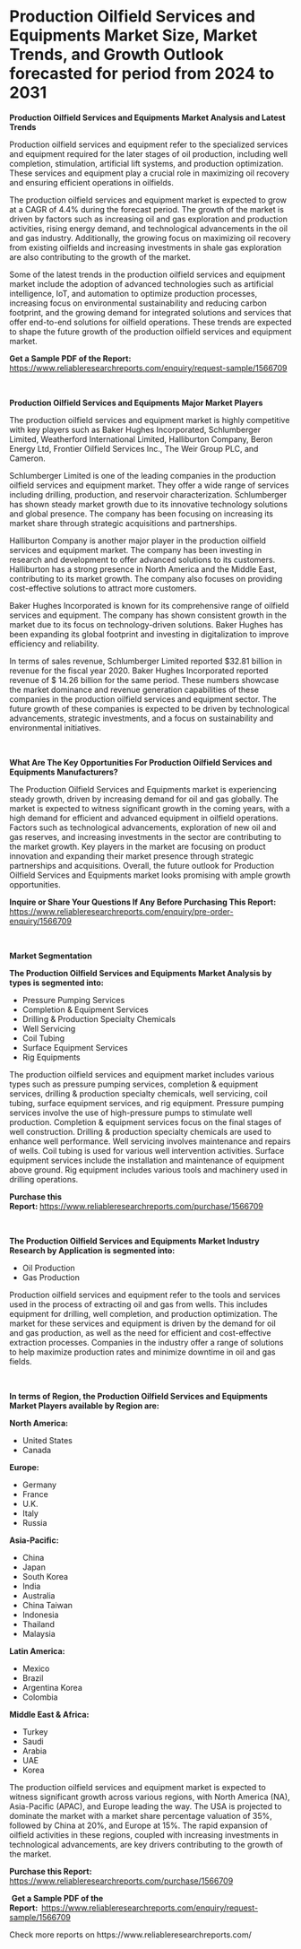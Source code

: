 <p><h1>Production Oilfield Services and Equipments Market Size, Market Trends, and Growth Outlook forecasted for period from 2024 to 2031</h1></p><p><strong>Production Oilfield Services and Equipments Market Analysis and Latest Trends</strong></p>
<p><p>Production oilfield services and equipment refer to the specialized services and equipment required for the later stages of oil production, including well completion, stimulation, artificial lift systems, and production optimization. These services and equipment play a crucial role in maximizing oil recovery and ensuring efficient operations in oilfields.</p><p>The production oilfield services and equipment market is expected to grow at a CAGR of 4.4% during the forecast period. The growth of the market is driven by factors such as increasing oil and gas exploration and production activities, rising energy demand, and technological advancements in the oil and gas industry. Additionally, the growing focus on maximizing oil recovery from existing oilfields and increasing investments in shale gas exploration are also contributing to the growth of the market.</p><p>Some of the latest trends in the production oilfield services and equipment market include the adoption of advanced technologies such as artificial intelligence, IoT, and automation to optimize production processes, increasing focus on environmental sustainability and reducing carbon footprint, and the growing demand for integrated solutions and services that offer end-to-end solutions for oilfield operations. These trends are expected to shape the future growth of the production oilfield services and equipment market.</p></p>
<p><strong>Get a Sample PDF of the Report:&nbsp;</strong> <a href="https://www.reliableresearchreports.com/enquiry/request-sample/1566709">https://www.reliableresearchreports.com/enquiry/request-sample/1566709</a></p>
<p>&nbsp;</p>
<p><strong>Production Oilfield Services and Equipments Major Market Players</strong></p>
<p><p>The production oilfield services and equipment market is highly competitive with key players such as Baker Hughes Incorporated, Schlumberger Limited, Weatherford International Limited, Halliburton Company, Beron Energy Ltd, Frontier Oilfield Services Inc., The Weir Group PLC, and Cameron.</p><p>Schlumberger Limited is one of the leading companies in the production oilfield services and equipment market. They offer a wide range of services including drilling, production, and reservoir characterization. Schlumberger has shown steady market growth due to its innovative technology solutions and global presence. The company has been focusing on increasing its market share through strategic acquisitions and partnerships.</p><p>Halliburton Company is another major player in the production oilfield services and equipment market. The company has been investing in research and development to offer advanced solutions to its customers. Halliburton has a strong presence in North America and the Middle East, contributing to its market growth. The company also focuses on providing cost-effective solutions to attract more customers.</p><p>Baker Hughes Incorporated is known for its comprehensive range of oilfield services and equipment. The company has shown consistent growth in the market due to its focus on technology-driven solutions. Baker Hughes has been expanding its global footprint and investing in digitalization to improve efficiency and reliability.</p><p>In terms of sales revenue, Schlumberger Limited reported $32.81 billion in revenue for the fiscal year 2020. Baker Hughes Incorporated reported revenue of $ 14.26 billion for the same period. These numbers showcase the market dominance and revenue generation capabilities of these companies in the production oilfield services and equipment sector. The future growth of these companies is expected to be driven by technological advancements, strategic investments, and a focus on sustainability and environmental initiatives.</p></p>
<p>&nbsp;</p>
<p><strong>What Are The Key Opportunities For Production Oilfield Services and Equipments Manufacturers?</strong></p>
<p><p>The Production Oilfield Services and Equipments market is experiencing steady growth, driven by increasing demand for oil and gas globally. The market is expected to witness significant growth in the coming years, with a high demand for efficient and advanced equipment in oilfield operations. Factors such as technological advancements, exploration of new oil and gas reserves, and increasing investments in the sector are contributing to the market growth. Key players in the market are focusing on product innovation and expanding their market presence through strategic partnerships and acquisitions. Overall, the future outlook for Production Oilfield Services and Equipments market looks promising with ample growth opportunities.</p></p>
<p><strong>Inquire or Share Your Questions If Any Before Purchasing This Report:</strong> <a href="https://www.reliableresearchreports.com/enquiry/pre-order-enquiry/1566709">https://www.reliableresearchreports.com/enquiry/pre-order-enquiry/1566709</a></p>
<p>&nbsp;</p>
<p><strong>Market Segmentation</strong></p>
<p><strong>The Production Oilfield Services and Equipments Market Analysis by types is segmented into:</strong></p>
<p><ul><li>Pressure Pumping Services</li><li>Completion & Equipment Services</li><li>Drilling & Production Specialty Chemicals</li><li>Well Servicing</li><li>Coil Tubing</li><li>Surface Equipment Services</li><li>Rig Equipments</li></ul></p>
<p><p>The production oilfield services and equipment market includes various types such as pressure pumping services, completion & equipment services, drilling & production specialty chemicals, well servicing, coil tubing, surface equipment services, and rig equipment. Pressure pumping services involve the use of high-pressure pumps to stimulate well production. Completion & equipment services focus on the final stages of well construction. Drilling & production specialty chemicals are used to enhance well performance. Well servicing involves maintenance and repairs of wells. Coil tubing is used for various well intervention activities. Surface equipment services include the installation and maintenance of equipment above ground. Rig equipment includes various tools and machinery used in drilling operations.</p></p>
<p><strong>Purchase this Report:&nbsp;</strong><a href="https://www.reliableresearchreports.com/purchase/1566709">https://www.reliableresearchreports.com/purchase/1566709</a></p>
<p>&nbsp;</p>
<p><strong>The Production Oilfield Services and Equipments Market Industry Research by Application is segmented into:</strong></p>
<p><ul><li>Oil Production</li><li>Gas Production</li></ul></p>
<p><p>Production oilfield services and equipment refer to the tools and services used in the process of extracting oil and gas from wells. This includes equipment for drilling, well completion, and production optimization. The market for these services and equipment is driven by the demand for oil and gas production, as well as the need for efficient and cost-effective extraction processes. Companies in the industry offer a range of solutions to help maximize production rates and minimize downtime in oil and gas fields.</p></p>
<p>&nbsp;</p>
<p><strong>In terms of Region, the Production Oilfield Services and Equipments Market Players available by Region are:</strong></p>
<p>
    <p> <strong> North America: </strong>
        <ul>
            <li>United States</li>
            <li>Canada</li>
        </ul>
        </p> 
    <p> <strong> Europe: </strong>
        <ul>
            <li>Germany</li>
            <li>France</li>
            <li>U.K.</li>
            <li>Italy</li>
            <li>Russia</li>
        </ul>
        </p> 
    <p> <strong> Asia-Pacific: </strong>
        <ul>
            <li>China</li>
            <li>Japan</li>
            <li>South Korea</li>
            <li>India</li>
            <li>Australia</li>
            <li>China Taiwan</li>
            <li>Indonesia</li>
            <li>Thailand</li>
            <li>Malaysia</li>
        </ul>
        </p> 
    <p> <strong> Latin America: </strong>
        <ul>
            <li>Mexico</li>
            <li>Brazil</li>
            <li>Argentina Korea</li>
            <li>Colombia</li>
        </ul>
        </p> 
    <p> <strong> Middle East & Africa: </strong>
        <ul>
            <li>Turkey</li>
            <li>Saudi</li>
            <li>Arabia</li>
            <li>UAE</li>
            <li>Korea</li>
        </ul>
    </p>
    </p>
<p><p>The production oilfield services and equipment market is expected to witness significant growth across various regions, with North America (NA), Asia-Pacific (APAC), and Europe leading the way. The USA is projected to dominate the market with a market share percentage valuation of 35%, followed by China at 20%, and Europe at 15%. The rapid expansion of oilfield activities in these regions, coupled with increasing investments in technological advancements, are key drivers contributing to the growth of the market.</p></p>
<p><strong>Purchase this Report: </strong><a href="https://www.reliableresearchreports.com/purchase/1566709">https://www.reliableresearchreports.com/purchase/1566709</a></p>
<p>&nbsp;<strong>Get a Sample PDF of the Report:&nbsp;&nbsp;</strong><a href="https://www.reliableresearchreports.com/enquiry/request-sample/1566709">https://www.reliableresearchreports.com/enquiry/request-sample/1566709</a></p>
<p><strong></strong></p>
<p>Check more reports on https://www.reliableresearchreports.com/</p>